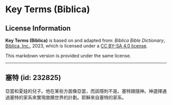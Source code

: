 # Key Terms (Biblica)

## License Information

**Key Terms (Biblica)** is based on and adapted from: _Biblica Bible Dictionary_, [Biblica, Inc.](https://www.biblica.com/), 2023, which is licensed under a [CC BY-SA 4.0 license](https://creativecommons.org/licenses/by-sa/4.0/legalcode.en).

This markdown version is provided under the same license.



--------------------------------

## 塞特 (id: 232825)

亞當和夏娃的兒子。他在某些方面像亞當，而該隱則不是。塞特跟隨神。神選擇通過塞特的家系來實現救贖世界的計劃。耶穌來自塞特的家系。


